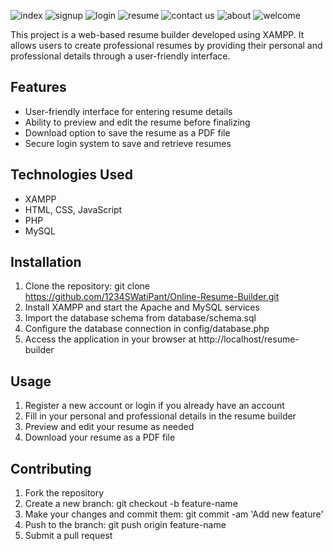 ![index](https://github.com/1234SWatiPant/Online-Resume-Builder/assets/125669642/3e422500-373a-4e04-a8b6-a734b9a2826b)
![signup](https://github.com/1234SWatiPant/Online-Resume-Builder/assets/125669642/b4541308-5a44-46c5-8b44-23b3eb05425e)
![login](https://github.com/1234SWatiPant/Online-Resume-Builder/assets/125669642/91388976-a551-4bce-b9a5-a014846b7b2a)
![resume](https://github.com/1234SWatiPant/Online-Resume-Builder/assets/125669642/7aa2e3e4-6741-42a2-a15f-eadc6d0c870f)
![contact us](https://github.com/1234SWatiPant/Online-Resume-Builder/assets/125669642/3fa1cc6d-797e-4028-915a-28718b52e8af)
![about](https://github.com/1234SWatiPant/Online-Resume-Builder/assets/125669642/ebd0f0a0-92af-4819-a9ba-614346b05c1a)
![welcome](https://github.com/1234SWatiPant/Online-Resume-Builder/assets/125669642/fd21af00-59be-4918-956a-3dccd9a3f8c5)

This project is a web-based resume builder developed using XAMPP. It allows users to create professional resumes by providing their personal and professional details through a user-friendly interface.

## Features
- User-friendly interface for entering resume details
- Ability to preview and edit the resume before finalizing
- Download option to save the resume as a PDF file
- Secure login system to save and retrieve resumes

## Technologies Used
- XAMPP
- HTML, CSS, JavaScript
- PHP
- MySQL

## Installation
1. Clone the repository: git clone https://github.com/1234SWatiPant/Online-Resume-Builder.git
2. Install XAMPP and start the Apache and MySQL services
3. Import the database schema from database/schema.sql
4. Configure the database connection in config/database.php
5. Access the application in your browser at http://localhost/resume-builder

## Usage
1. Register a new account or login if you already have an account
2. Fill in your personal and professional details in the resume builder
3. Preview and edit your resume as needed
4. Download your resume as a PDF file

## Contributing
1. Fork the repository
2. Create a new branch: git checkout -b feature-name
3. Make your changes and commit them: git commit -am 'Add new feature'
4. Push to the branch: git push origin feature-name
5. Submit a pull request
